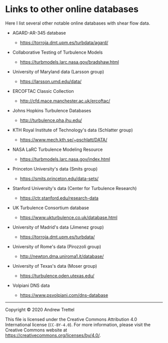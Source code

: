 Links to other online databases
===============================

Here I list several other notable online databases with shear flow data.

- AGARD-AR-345 database

    - <https://torroja.dmt.upm.es/turbdata/agard/>

- Collaborative Testing of Turbulence Models

    - <https://turbmodels.larc.nasa.gov/bradshaw.html>

- University of Maryland data (Larsson group)

    - <https://larsson.umd.edu/data/>

- ERCOFTAC Classic Collection

    - <http://cfd.mace.manchester.ac.uk/ercoftac/>

- Johns Hopkins Turbulence Databases

    - <http://turbulence.pha.jhu.edu/>

- KTH Royal Institute of Technology's data (Schlatter group)

    - <https://www.mech.kth.se/~pschlatt/DATA/>

- NASA LaRC Turbulence Modeling Resource

    - <https://turbmodels.larc.nasa.gov/index.html>

- Princeton University's data (Smits group)

    - <https://smits.princeton.edu/data-sets/>

- Stanford University's data (Center for Turbulence Research)

    - <https://ctr.stanford.edu/research-data>

- UK Turbulence Consortium database

    - <https://www.ukturbulence.co.uk/database.html>

- University of Madrid's data (Jimenez group)

    - <https://torroja.dmt.upm.es/turbdata/>

- University of Rome's data (Pirozzoli group)

    - <http://newton.dma.uniroma1.it/database/>

- University of Texas's data (Moser group)

    - <https://turbulence.oden.utexas.edu/>

- Volpiani DNS data

    - <https://www.psvolpiani.com/dns-database>

-------------------------------------------------------------------------------

Copyright © 2020 Andrew Trettel

This file is licensed under the Creative Commons Attribution 4.0 International
license (`CC-BY-4.0`).  For more information, please visit the Creative Commons
website at <https://creativecommons.org/licenses/by/4.0/>.
